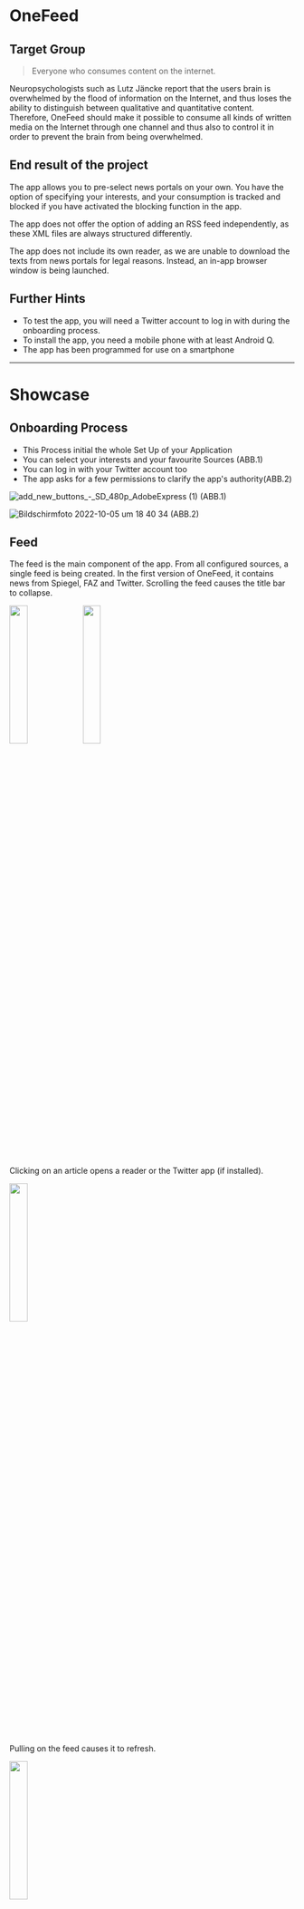 # OneFeed

## Target Group

> Everyone who consumes content on the internet.

Neuropsychologists such as Lutz Jäncke report that the users brain is overwhelmed by the flood of information on the Internet, and thus loses the ability to distinguish between qualitative and quantitative content. Therefore, OneFeed should make it possible to consume all kinds of written media on the Internet through one channel and thus also to control it in order to prevent the brain from being overwhelmed.

## End result of the project

The app allows you to pre-select news portals on your own. You have the option of specifying your interests, and your consumption is tracked and blocked if you have activated the blocking function in the app.

The app does not offer the option of adding an RSS feed independently, as these XML files are always structured differently.

The app does not include its own reader, as we are unable to download the texts from news portals for legal reasons. Instead, an in-app browser window is being launched.

## Further Hints

- To test the app, you will need a Twitter account to log in with during the onboarding process. 
- To install the app, you need a mobile phone with at least Android Q.
- The app has been programmed for use on a smartphone

---

 # Showcase
 
## Onboarding Process

- This Process initial the whole Set Up of your Application
- You can select your interests and your favourite Sources (ABB.1)
- You can log in with your Twitter account too
- The app asks for a few permissions to clarify the app's authority(ABB.2)


![add_new_buttons_-_SD_480p_AdobeExpress (1)](https://user-images.githubusercontent.com/108337767/194114299-c5e8acb4-250f-42a6-bbcb-cb8f16802334.gif)
(ABB.1)

![Bildschirmfoto 2022-10-05 um 18 40 34](https://user-images.githubusercontent.com/108337767/194116830-8382e15e-bb4e-4fc9-9ed2-eea62e816903.png)
(ABB.2)

## Feed

The feed is the main component of the app. From all configured sources, a single feed is being created. In the first version of OneFeed, it contains news from Spiegel, FAZ and Twitter. Scrolling the feed causes the title bar to collapse.


<p float="left">
  <img src="docs/feed.png" width=25% height=25%>
  <img src="docs/feed-scrolling.png" width=25% height=25%>
</p>

Clicking on an article opens a reader or the Twitter app (if installed).

<img src="docs/reader-article.png" width=25% height=25%>

Pulling on the feed causes it to refresh.

<img src="docs/feed-refreshing.png" width=25% height=25%>

## Insight View

The insight can be enabled by the user. If it is disabled, the user will be asked to enable it upon opening the view.

<img src="docs/insight-opt-in-prompt.png" width=25% height=25%>

When enabled, OneFeed counts the articles and Tweets opened by the user in the reader. In the insight view a graph is displaying how many articles a user read each day to give the user transparency about their own news consumption.

<img src="docs/insight.png" width=25% height=25%>

Users can also limit the amount of articles they can open in the reader each day. If the user has reacher the daily limit, a toast notification is displayed in the feed and articles can't be opened in the reader.

<img src="docs/feed-limit-reached.png" width=25% height=25%>

The insight feature can be disabled by toggling the checkbox next to "Angezeigte Artikel pro Tag". This stops the counting and users have to opt in to the feature again.

<img src="docs/insight-opt-out.png" width=25% height=25%>

## Settings 

- you can edit your sources and interests in the settings part of the app
- The settings will be saved in a Room Database and in Shared Preferences
- The Notifcation Service will be updatet in the Settings Activity to get the right Sources for the Notifications
- The Delete Animation shows if you press long on one item that you are in the Delete Mode (ABB.3)
	- -> shows visbile the User that he can now delete Items!
- If you press on the Add Buttons you will get a menu with all sources, which are availabe (ABB.4)

![add_activity_-_SD_480p_AdobeExpress](https://user-images.githubusercontent.com/108337767/194116881-fcfe24a1-8fe0-4106-aed2-897c5637d50e.gif)
(ABB.3)

![addnew icons](https://user-images.githubusercontent.com/108337767/194116907-47ae0a2c-167a-48f5-8223-c1eff1984fda.png)
(ABB.4)

## Notification Service

- To remember the User about possible new News, we have implementet an Notification Service
- If the app is active, a time slot in which a message is to be sent is communicated to a broadcast
   receiver via a service.
- The slots are defined in the app so that the user can only be reminded at certain times.
- Once a notification has been sent, none is sent until the user opens the app again,
   so as not to disturb the user with many messages.
   
## Additional Features

- in order to be able to use the app with large displays, we use multi-gestures to facilitate navigation.(ABB.5)

![multigesures_AdobeExpress](https://user-images.githubusercontent.com/108337767/194118491-d3a5bbcc-a430-4bb3-8cce-a1791f141a98.gif)
(ABB.5)
